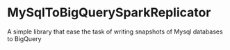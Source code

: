 # MySqlToBigQuerySparkReplicator
A simple library that ease the task of writing snapshots of Mysql databases to BigQuery
